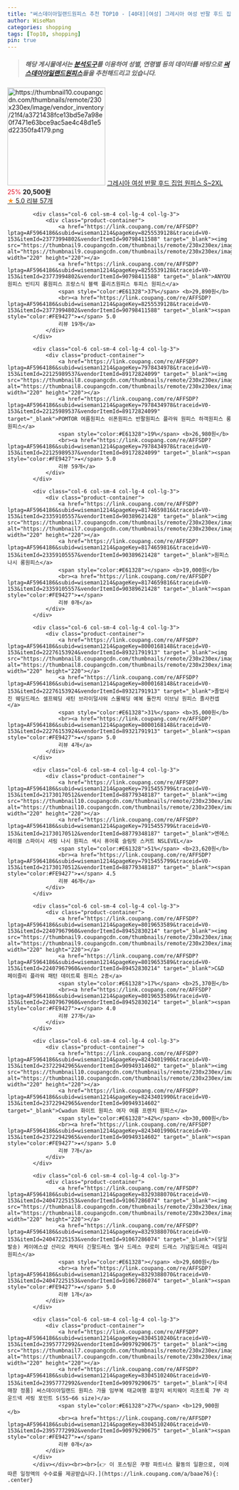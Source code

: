 ```yaml
---
title: "써스데이아일랜드원피스 추천 TOP10 - [40대][여성] 그레시아 여성 반팔 후드 집업 원피스 S~2XL"
author: WiseMan
categories: shopping
tags: [Top10, shopping]
pin: true
---
```


> ##### 해당 게시물에서는 [**분석도구**](https://itemscout.io/)를 이용하여 **성별**, **연령별** 등의 데이터를 바탕으로 [**써스데이아일랜드원피스**](https://link.coupang.com/a/baae76)들을 추천해드리고 있습니다.
<div class="container"><div class="row">
            <div class="col-6 col-sm-4 col-lg-4 col-lg-3">
                <div class="product-container">
                    <a href="https://link.coupang.com/re/AFFSDP?lptag=AF5964186&subid=wiseman1214&pageKey=8156492780&traceid=V0-153&itemId=23250950765&vendorItemId=90271367110" target="_blank"><img src="https://thumbnail10.coupangcdn.com/thumbnails/remote/230x230ex/image/vendor_inventory/21f4/a3721438fce13bd5e7a98e0f7471e63bce9ac5ae4c48d1e5d22350fa4179.png" alt="https://thumbnail10.coupangcdn.com/thumbnails/remote/230x230ex/image/vendor_inventory/21f4/a3721438fce13bd5e7a98e0f7471e63bce9ac5ae4c48d1e5d22350fa4179.png" width="220" height="220"></a>
                    <a href="https://link.coupang.com/re/AFFSDP?lptag=AF5964186&subid=wiseman1214&pageKey=8156492780&traceid=V0-153&itemId=23250950765&vendorItemId=90271367110" target="_blank">그레시아 여성 반팔 후드 집업 원피스 S~2XL</a>
                    <span style="color:#E61328">25%</span> <b>20,500원</b>
                    <br><a href="https://link.coupang.com/re/AFFSDP?lptag=AF5964186&subid=wiseman1214&pageKey=8156492780&traceid=V0-153&itemId=23250950765&vendorItemId=90271367110" target="_blank"><span style="color:#FE9427">★</span> 5.0
                    리뷰 57개</a>
                </div>
            </div>
            
            <div class="col-6 col-sm-4 col-lg-4 col-lg-3">
                <div class="product-container">
                    <a href="https://link.coupang.com/re/AFFSDP?lptag=AF5964186&subid=wiseman1214&pageKey=8255539128&traceid=V0-153&itemId=23773994802&vendorItemId=90798411588" target="_blank"><img src="https://thumbnail9.coupangcdn.com/thumbnails/remote/230x230ex/image/vendor_inventory/816a/15167bbb612a13452644e59301c43e38609c15ba6d81721b873447933c65.jpg" alt="https://thumbnail9.coupangcdn.com/thumbnails/remote/230x230ex/image/vendor_inventory/816a/15167bbb612a13452644e59301c43e38609c15ba6d81721b873447933c65.jpg" width="220" height="220"></a>
                    <a href="https://link.coupang.com/re/AFFSDP?lptag=AF5964186&subid=wiseman1214&pageKey=8255539128&traceid=V0-153&itemId=23773994802&vendorItemId=90798411588" target="_blank">ANYOU 원피스 빈티지 롱원피스 프랑스식 블랙 플리츠원피스 투피스 원피스</a>
                    <span style="color:#E61328">37%</span> <b>29,890원</b>
                    <br><a href="https://link.coupang.com/re/AFFSDP?lptag=AF5964186&subid=wiseman1214&pageKey=8255539128&traceid=V0-153&itemId=23773994802&vendorItemId=90798411588" target="_blank"><span style="color:#FE9427">★</span> 5.0
                    리뷰 19개</a>
                </div>
            </div>
            
            <div class="col-6 col-sm-4 col-lg-4 col-lg-3">
                <div class="product-container">
                    <a href="https://link.coupang.com/re/AFFSDP?lptag=AF5964186&subid=wiseman1214&pageKey=7978434978&traceid=V0-153&itemId=22125989537&vendorItemId=89172824099" target="_blank"><img src="https://thumbnail8.coupangcdn.com/thumbnails/remote/230x230ex/image/vendor_inventory/aade/a88f1f3e566feb4c24b8cf755add4dcb4fc2ebe892b315628480e0ee9b66.jpg" alt="https://thumbnail8.coupangcdn.com/thumbnails/remote/230x230ex/image/vendor_inventory/aade/a88f1f3e566feb4c24b8cf755add4dcb4fc2ebe892b315628480e0ee9b66.jpg" width="220" height="220"></a>
                    <a href="https://link.coupang.com/re/AFFSDP?lptag=AF5964186&subid=wiseman1214&pageKey=7978434978&traceid=V0-153&itemId=22125989537&vendorItemId=89172824099" target="_blank">POMTOR 여름원피스 쉬폰원피스 반팔원피스 플라워 원피스 하객원피스 롱 원피스</a>
                    <span style="color:#E61328">19%</span> <b>26,980원</b>
                    <br><a href="https://link.coupang.com/re/AFFSDP?lptag=AF5964186&subid=wiseman1214&pageKey=7978434978&traceid=V0-153&itemId=22125989537&vendorItemId=89172824099" target="_blank"><span style="color:#FE9427">★</span> 5.0
                    리뷰 59개</a>
                </div>
            </div>
            
            <div class="col-6 col-sm-4 col-lg-4 col-lg-3">
                <div class="product-container">
                    <a href="https://link.coupang.com/re/AFFSDP?lptag=AF5964186&subid=wiseman1214&pageKey=8174659816&traceid=V0-153&itemId=23359105557&vendorItemId=90389621428" target="_blank"><img src="https://thumbnail7.coupangcdn.com/thumbnails/remote/230x230ex/image/vendor_inventory/a9c2/57e58c4b0ea2444d946fd79b58d759d9c96853f2b26558ee465dec15493b.png" alt="https://thumbnail7.coupangcdn.com/thumbnails/remote/230x230ex/image/vendor_inventory/a9c2/57e58c4b0ea2444d946fd79b58d759d9c96853f2b26558ee465dec15493b.png" width="220" height="220"></a>
                    <a href="https://link.coupang.com/re/AFFSDP?lptag=AF5964186&subid=wiseman1214&pageKey=8174659816&traceid=V0-153&itemId=23359105557&vendorItemId=90389621428" target="_blank">원피스 나시 롱원피스</a>
                    <span style="color:#E61328"></span> <b>19,000원</b>
                    <br><a href="https://link.coupang.com/re/AFFSDP?lptag=AF5964186&subid=wiseman1214&pageKey=8174659816&traceid=V0-153&itemId=23359105557&vendorItemId=90389621428" target="_blank"><span style="color:#FE9427">★</span> 
                    리뷰 0개</a>
                </div>
            </div>
            
            <div class="col-6 col-sm-4 col-lg-4 col-lg-3">
                <div class="product-container">
                    <a href="https://link.coupang.com/re/AFFSDP?lptag=AF5964186&subid=wiseman1214&pageKey=8000168148&traceid=V0-153&itemId=22276153924&vendorItemId=89321791913" target="_blank"><img src="https://thumbnail8.coupangcdn.com/thumbnails/remote/230x230ex/image/vendor_inventory/e9de/db98316b6fd326007bba3afcd47d567d869ff0e00a8ce530acb1e9491726.jpg" alt="https://thumbnail8.coupangcdn.com/thumbnails/remote/230x230ex/image/vendor_inventory/e9de/db98316b6fd326007bba3afcd47d567d869ff0e00a8ce530acb1e9491726.jpg" width="220" height="220"></a>
                    <a href="https://link.coupang.com/re/AFFSDP?lptag=AF5964186&subid=wiseman1214&pageKey=8000168148&traceid=V0-153&itemId=22276153924&vendorItemId=89321791913" target="_blank">졸업사진 웨딩드레스 셀프웨딩 새틴 브라이덜샤워 스몰웨딩 예복 돌잔치 이브닝 원피스 졸사컨셉</a>
                    <span style="color:#E61328">31%</span> <b>35,000원</b>
                    <br><a href="https://link.coupang.com/re/AFFSDP?lptag=AF5964186&subid=wiseman1214&pageKey=8000168148&traceid=V0-153&itemId=22276153924&vendorItemId=89321791913" target="_blank"><span style="color:#FE9427">★</span> 5.0
                    리뷰 4개</a>
                </div>
            </div>
            
            <div class="col-6 col-sm-4 col-lg-4 col-lg-3">
                <div class="product-container">
                    <a href="https://link.coupang.com/re/AFFSDP?lptag=AF5964186&subid=wiseman1214&pageKey=7915455799&traceid=V0-153&itemId=21730170512&vendorItemId=88779348187" target="_blank"><img src="https://thumbnail10.coupangcdn.com/thumbnails/remote/230x230ex/image/vendor_inventory/038b/8acb7dfb957d37af1e7030bf92fa86592fd494607b4978540a767574a3c5.jpeg" alt="https://thumbnail10.coupangcdn.com/thumbnails/remote/230x230ex/image/vendor_inventory/038b/8acb7dfb957d37af1e7030bf92fa86592fd494607b4978540a767574a3c5.jpeg" width="220" height="220"></a>
                    <a href="https://link.coupang.com/re/AFFSDP?lptag=AF5964186&subid=wiseman1214&pageKey=7915455799&traceid=V0-153&itemId=21730170512&vendorItemId=88779348187" target="_blank">엔에스레이블 스파이시 셔링 나시 원피스 섹시 퓨어룩 슬림핏 스커트 NSLEVEL</a>
                    <span style="color:#E61328">51%</span> <b>23,620원</b>
                    <br><a href="https://link.coupang.com/re/AFFSDP?lptag=AF5964186&subid=wiseman1214&pageKey=7915455799&traceid=V0-153&itemId=21730170512&vendorItemId=88779348187" target="_blank"><span style="color:#FE9427">★</span> 4.5
                    리뷰 46개</a>
                </div>
            </div>
            
            <div class="col-6 col-sm-4 col-lg-4 col-lg-3">
                <div class="product-container">
                    <a href="https://link.coupang.com/re/AFFSDP?lptag=AF5964186&subid=wiseman1214&pageKey=8019653589&traceid=V0-153&itemId=22407967960&vendorItemId=89452830214" target="_blank"><img src="https://thumbnail9.coupangcdn.com/thumbnails/remote/230x230ex/image/0820_amir_esrgan_inf80k_batch_2_max3k/20b5/1e53b9515d9c6244b62a315693ae402efa26928fe871d87234fb795cae36.jpg" alt="https://thumbnail9.coupangcdn.com/thumbnails/remote/230x230ex/image/0820_amir_esrgan_inf80k_batch_2_max3k/20b5/1e53b9515d9c6244b62a315693ae402efa26928fe871d87234fb795cae36.jpg" width="220" height="220"></a>
                    <a href="https://link.coupang.com/re/AFFSDP?lptag=AF5964186&subid=wiseman1214&pageKey=8019653589&traceid=V0-153&itemId=22407967960&vendorItemId=89452830214" target="_blank">C&D 페이즐리 플라워 패턴 데이트룩 원피스 2종</a>
                    <span style="color:#E61328">17%</span> <b>25,370원</b>
                    <br><a href="https://link.coupang.com/re/AFFSDP?lptag=AF5964186&subid=wiseman1214&pageKey=8019653589&traceid=V0-153&itemId=22407967960&vendorItemId=89452830214" target="_blank"><span style="color:#FE9427">★</span> 4.0
                    리뷰 27개</a>
                </div>
            </div>
            
            <div class="col-6 col-sm-4 col-lg-4 col-lg-3">
                <div class="product-container">
                    <a href="https://link.coupang.com/re/AFFSDP?lptag=AF5964186&subid=wiseman1214&pageKey=8243401990&traceid=V0-153&itemId=23722942965&vendorItemId=90949314602" target="_blank"><img src="https://thumbnail10.coupangcdn.com/thumbnails/remote/230x230ex/image/vendor_inventory/2652/ae53d3f7b589cbd87e3cf5e6c6774ec57fcbdea6a784be21505345eede59.png" alt="https://thumbnail10.coupangcdn.com/thumbnails/remote/230x230ex/image/vendor_inventory/2652/ae53d3f7b589cbd87e3cf5e6c6774ec57fcbdea6a784be21505345eede59.png" width="220" height="220"></a>
                    <a href="https://link.coupang.com/re/AFFSDP?lptag=AF5964186&subid=wiseman1214&pageKey=8243401990&traceid=V0-153&itemId=23722942965&vendorItemId=90949314602" target="_blank">Cwadun 화이트 원피스 여자 여름 프렌치 원피스</a>
                    <span style="color:#E61328">42%</span> <b>30,000원</b>
                    <br><a href="https://link.coupang.com/re/AFFSDP?lptag=AF5964186&subid=wiseman1214&pageKey=8243401990&traceid=V0-153&itemId=23722942965&vendorItemId=90949314602" target="_blank"><span style="color:#FE9427">★</span> 5.0
                    리뷰 7개</a>
                </div>
            </div>
            
            <div class="col-6 col-sm-4 col-lg-4 col-lg-3">
                <div class="product-container">
                    <a href="https://link.coupang.com/re/AFFSDP?lptag=AF5964186&subid=wiseman1214&pageKey=8329388070&traceid=V0-153&itemId=24047225153&vendorItemId=91067286074" target="_blank"><img src="https://thumbnail8.coupangcdn.com/thumbnails/remote/230x230ex/image/vendor_inventory/99df/736d5ecfa82d7fe2b5aadc6814f1678a6dca61e38ae8694020db4229f177.jpg" alt="https://thumbnail8.coupangcdn.com/thumbnails/remote/230x230ex/image/vendor_inventory/99df/736d5ecfa82d7fe2b5aadc6814f1678a6dca61e38ae8694020db4229f177.jpg" width="220" height="220"></a>
                    <a href="https://link.coupang.com/re/AFFSDP?lptag=AF5964186&subid=wiseman1214&pageKey=8329388070&traceid=V0-153&itemId=24047225153&vendorItemId=91067286074" target="_blank">(당일발송) 케이에스샵 산리오 캐릭터 긴팔드레스 엘사 드레스 쿠로미 드레스 기념일드레스 데일리원피스</a>
                    <span style="color:#E61328"></span> <b>29,600원</b>
                    <br><a href="https://link.coupang.com/re/AFFSDP?lptag=AF5964186&subid=wiseman1214&pageKey=8329388070&traceid=V0-153&itemId=24047225153&vendorItemId=91067286074" target="_blank"><span style="color:#FE9427">★</span> 5.0
                    리뷰 1개</a>
                </div>
            </div>
            
            <div class="col-6 col-sm-4 col-lg-4 col-lg-3">
                <div class="product-container">
                    <a href="https://link.coupang.com/re/AFFSDP?lptag=AF5964186&subid=wiseman1214&pageKey=8304510240&traceid=V0-153&itemId=23957772992&vendorItemId=90979290675" target="_blank"><img src="https://thumbnail7.coupangcdn.com/thumbnails/remote/230x230ex/image/vendor_inventory/8f03/fee7f2f691d1f5a5175016379f097c32e262e4d6ebb25f3e12ea3a412170.png" alt="https://thumbnail7.coupangcdn.com/thumbnails/remote/230x230ex/image/vendor_inventory/8f03/fee7f2f691d1f5a5175016379f097c32e262e4d6ebb25f3e12ea3a412170.png" width="220" height="220"></a>
                    <a href="https://link.coupang.com/re/AFFSDP?lptag=AF5964186&subid=wiseman1214&pageKey=8304510240&traceid=V0-153&itemId=23957772992&vendorItemId=90979290675" target="_blank">[국내매장 정품] 써스데이아일랜드 원피스 가을 임부복 태교여행 휴양지 비치웨어 리조트룩 7부 라운드넥 셔링 포인트 S(55~66 size)</a>
                    <span style="color:#E61328">27%</span> <b>129,900원</b>
                    <br><a href="https://link.coupang.com/re/AFFSDP?lptag=AF5964186&subid=wiseman1214&pageKey=8304510240&traceid=V0-153&itemId=23957772992&vendorItemId=90979290675" target="_blank"><span style="color:#FE9427">★</span> 
                    리뷰 0개</a>
                </div>
            </div>
            </div></div><br><br>[👉 이 포스팅은 쿠팡 파트너스 활동의 일환으로, 이에 따른 일정액의 수수료를 제공받습니다.](https://link.coupang.com/a/baae76){: .center}